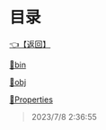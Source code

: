 # 目录  


[👈【返回】](..\--目录--目录生成器)  


[📁bin](.\bin\--目录--bin)  

[📁obj](.\obj\--目录--obj)  

[📁Properties](.\Properties\--目录--Properties)  







> 2023/7/8 2:36:55
